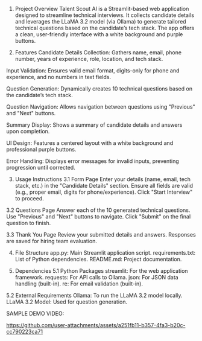 1. Project Overview
Talent Scout AI is a Streamlit-based web application designed to streamline technical interviews. It collects candidate details and leverages the LLaMA 3.2 model (via Ollama) to generate tailored technical questions based on the candidate’s tech stack. The app offers a clean, user-friendly interface with a white background and purple buttons.

2. Features
Candidate Details Collection: Gathers name, email, phone number, years of experience, role, location, and tech stack.

Input Validation: Ensures valid email format, digits-only for phone and experience, and no numbers in text fields.

Question Generation: Dynamically creates 10 technical questions based on the candidate’s tech stack.

Question Navigation: Allows navigation between questions using "Previous" and "Next" buttons.

Summary Display: Shows a summary of candidate details and answers upon completion.

UI Design: Features a centered layout with a white background and professional purple buttons.

Error Handling: Displays error messages for invalid inputs, preventing progression until corrected.

3. Usage Instructions
3.1 Form Page
Enter your details (name, email, tech stack, etc.) in the "Candidate Details" section.
Ensure all fields are valid (e.g., proper email, digits for phone/experience).
Click "Start Interview" to proceed.

3.2 Questions Page
Answer each of the 10 generated technical questions.
Use "Previous" and "Next" buttons to navigate.
Click "Submit" on the final question to finish.

3.3 Thank You Page
Review your submitted details and answers.
Responses are saved for hiring team evaluation.

4. File Structure
app.py: Main Streamlit application script.
requirements.txt: List of Python dependencies.
README.md: Project documentation.

5. Dependencies
5.1 Python Packages
streamlit: For the web application framework.
requests: For API calls to Ollama.
json: For JSON data handling (built-in).
re: For email validation (built-in).

5.2 External Requirements
Ollama: To run the LLaMA 3.2 model locally.
LLaMA 3.2 Model: Used for question generation.





SAMPLE DEMO VIDEO:


https://github.com/user-attachments/assets/a251fb11-b357-4fa3-b20c-cc790223ca71




